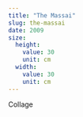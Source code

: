 ```yaml
---
title: "The Massai"
slug: the-massai
date: 2009
size:
  height:
    value: 30
    unit: cm
  width:
    value: 30
    unit: cm
---
```


Collage
